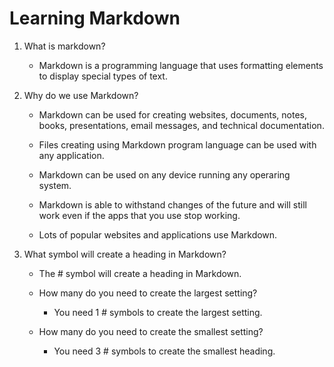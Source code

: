 # Learning Markdown

 1. What is markdown?
    - Markdown is a programming language that uses formatting elements to display special types of text. 

  2. Why do we use Markdown?
   
     - Markdown can be used for creating websites, documents, notes, books, presentations, email messages, and technical documentation.

     - Files creating using Markdown program language can be used with any application.

     - Markdown can be used on any device running any operaring system.

     - Markdown is able to withstand changes of the future and will still work even if the apps that you use stop working.
   
     - Lots of popular websites and applications use Markdown.

  4. What symbol will create a heading in Markdown?

     - The # symbol will create a heading in Markdown.

      * How many do you need to create the largest setting?

         - You need 1 # symbols to create the largest setting.

      * How many do you need to create the smallest setting?
         
         - You need 3 # symbols to create the smallest heading.   
     
